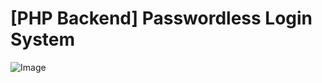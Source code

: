 # [PHP Backend] Passwordless Login System
![Image](https://drive.google.com/file/d/1mDyrFDsv0IAzzZY-_WxmaNerD_WXtlJF)